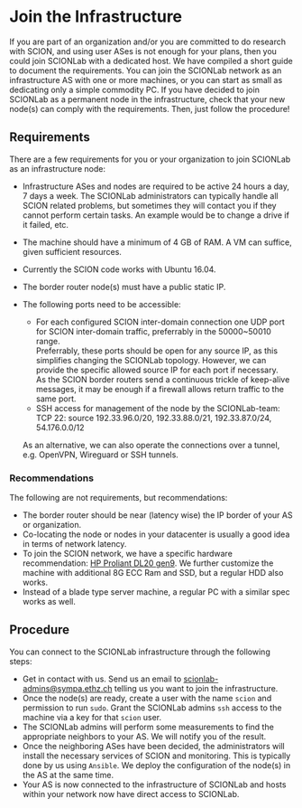 # Join the Infrastructure

If you are part of an organization and/or you are committed to do research with SCION, and using user ASes is not enough for your plans, then you could join SCIONLab with a dedicated host. We have compiled a short guide to document the requirements.
You can join the SCIONLab network as an infrastructure AS with one or more machines, or you can start as small as dedicating only a simple commodity PC.
If you have decided to join SCIONLab as a permanent node in the infrastructure, check that your new node(s) can comply with the requirements. Then, just follow the procedure!

## Requirements

There are a few requirements for you or your organization to join SCIONLab as an infrastructure node:

- Infrastructure ASes and nodes are required to be active 24 hours a day, 7 days a week. The SCIONLab administrators can typically handle all SCION related problems, but sometimes they will contact you if they cannot perform certain tasks. An example would be to change a drive if it failed, etc.
- The machine should have a minimum of 4 GB of RAM. A VM can suffice, given sufficient resources.
- Currently the SCION code works with Ubuntu 16.04.
- The border router node(s) must have a public static IP.
- The following ports need to be accessible:
    - For each configured SCION inter-domain connection one UDP port for SCION inter-domain traffic, preferrably in the 50000~50010 range.<br>
      Preferrably, these ports should be open for any source IP, as this simplifies changing the SCIONLab topology. However, we can provide the specific allowed source IP for each port if necessary.<br>
      As the SCION border routers send a continuous trickle of keep-alive messages, it may be enough if a firewall allows return traffic to the same port.
    - SSH access for management of the node by the SCIONLab-team:<br>
      TCP 22: source 192.33.96.0/20, 192.33.88.0/21, 192.33.87.0/24, 54.176.0.0/12

    As an alternative, we can also operate the connections over a tunnel, e.g. OpenVPN, Wireguard or SSH tunnels.

### Recommendations

The following are not requirements, but recommendations:

- The border router should be near (latency wise) the IP border of your AS or organization.
- Co-locating the node or nodes in your datacenter is usually a good idea in terms of network latency.
- To join the SCION network, we have a specific hardware recommendation: [HP Proliant DL20 gen9](https://www.hpe.com/us/en/product-catalog/servers/proliant-servers/pip.specifications.hpe-proliant-dl20-gen9-server.1008556817.html).
We further customize the machine with additional 8G ECC Ram and SSD, but a regular HDD also works.
- Instead of a blade type server machine, a regular PC with a similar spec works as well.



## Procedure

You can connect to the SCIONLab infrastructure through the following steps:

- Get in contact with us. Send us an email to <scionlab-admins@sympa.ethz.ch> telling us you want to join the infrastructure.
- Once the node(s) are ready, create a user with the name `scion` and permission to run `sudo`. Grant the SCIONLab admins `ssh` access to the machine via a key for that `scion` user.
- The SCIONLab admins will perform some measurements to find the appropriate neighbors to your AS. We will notify you of the result.
- Once the neighboring ASes have been decided, the administrators will install the necessary services of SCION and monitoring. This is typically done by us using `Ansible`. We deploy the configuration of the node(s) in the AS at the same time.
- Your AS is now connected to the infrastructure of SCIONLab and hosts within your network now have direct access to SCIONLab.
